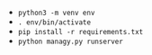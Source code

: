 - `python3 -m venv env`
- `. env/bin/activate`
- `pip install -r requirements.txt`
- `python managy.py runserver`